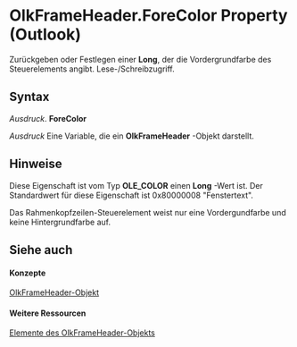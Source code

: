 
# OlkFrameHeader.ForeColor Property (Outlook)

Zurückgeben oder Festlegen einer  **Long**, der die Vordergrundfarbe des Steuerelements angibt. Lese-/Schreibzugriff.


## Syntax

 _Ausdruck_. **ForeColor**

 _Ausdruck_ Eine Variable, die ein **OlkFrameHeader** -Objekt darstellt.


## Hinweise

Diese Eigenschaft ist vom Typ  **OLE_COLOR** einen **Long** -Wert ist. Der Standardwert für diese Eigenschaft ist 0x80000008 "Fenstertext".

Das Rahmenkopfzeilen-Steuerelement weist nur eine Vordergundfarbe und keine Hintergrundfarbe auf.


## Siehe auch


#### Konzepte


[OlkFrameHeader-Objekt](088dd9e4-7210-6465-e337-51cb1bd10172.md)
#### Weitere Ressourcen


[Elemente des OlkFrameHeader-Objekts](http://msdn.microsoft.com/library/b514dd95-3368-0a9b-c886-d7ee28126391%28Office.15%29.aspx)